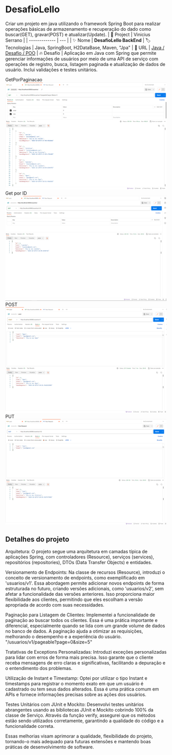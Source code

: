 # DesafioLello

Criar um projeto em java utilizando o framework Spring Boot para realizar operações básicas de armazenamento e recuperação do dado como buscar(GET), gravar(POST) e atualizar(Update).
| 💾 Project | Vinicius Serrano    |
| -------------  | --- |
| :sparkles: Nome        | **DesafioLello BackEnd**
| :label: Tecnologias | Java, SpringBoot, H2DataBase, Maven, "Jpa"
| :rocket: URL         | [Java / Desafio / POO](https://github.com/viniciusserrano/DesafioLello)
| :fire: Desafio     | Aplicação em Java com Spring que permite gerenciar informações de usuários por meio de uma API de serviço com operações de registro, busca, listagem paginada e atualização de dados de usuário. Inclui validações e testes unitários.

<!-- Inserir imagem com a #vitrinedev ao final do link -->
GetPorPaginacao
![](getPaginacao.png#vitrinedev)
<br>
Get por ID
![](getPorId.png#vitrinedev)
<br>
POST
![](post.png#vitrinedev)
<br>
PUT
![](put.png#vitrinedev)

## Detalhes do projeto
Arquitetura:
O projeto segue uma arquitetura em camadas típica de aplicações Spring, com controladores (Resource), serviços (services), repositórios (repositories), DTOs (Data Transfer Objects) e entidades.

Versionamento de Endpoints:
Na classe de recursos (Resource), introduzi o conceito de versionamento de endpoints, como exemplificado em 'usuarios/v1'. 
Essa abordagem permite adicionar novos endpoints de forma estruturada no futuro, criando versões adicionais, como 'usuarios/v2', sem afetar a   funcionalidade das versões anteriores. Isso proporciona maior flexibilidade aos clientes, permitindo que eles escolham a versão apropriada de acordo com suas necessidades.

Paginação para Listagem de Clientes:
Implementei a funcionalidade de paginação ao buscar todos os clientes. Essa é uma prática importante e diferencial, especialmente quando se lida com um grande volume de dados no banco de dados. 
A paginação ajuda a otimizar as requisições, melhorando o desempenho e a experiência do usuário.
"/usuarios/v1/pageable?page=0&size=5"

Tratativas de Exceptions Personalizadas:
Introduzi exceções personalizadas para lidar com erros de forma mais precisa. Isso garante que o cliente receba mensagens de erro claras e significativas, facilitando a depuração e o entendimento dos problemas.

Utilização de Instant e Timestamp:
Optei por utilizar o tipo Instant e timestamps para registrar o momento exato em que um usuário é cadastrado ou tem seus dados alterados. 
Essa é uma prática comum em APIs e fornece informações precisas sobre as ações dos usuários.

Testes Unitários com JUnit e Mockito:
Desenvolvi testes unitários abrangentes usando as bibliotecas JUnit e Mockito cobrindo 100% da classe de Serviço. 
Através da função verify, assegurei que os métodos estão sendo utilizados corretamente, garantindo a qualidade do código e a funcionalidade correta.


Essas melhorias visam aprimorar a qualidade, flexibilidade do projeto, tornando-o mais adequado para futuras extensões e mantendo boas práticas de desenvolvimento de software.
